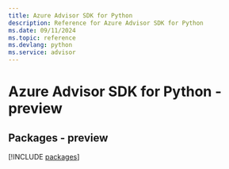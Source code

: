 ```yaml
---
title: Azure Advisor SDK for Python
description: Reference for Azure Advisor SDK for Python
ms.date: 09/11/2024
ms.topic: reference
ms.devlang: python
ms.service: advisor
---
```

# Azure Advisor SDK for Python - preview
## Packages - preview
[!INCLUDE [packages](advisor-index.md)]